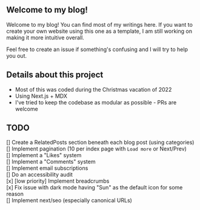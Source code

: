 ## Welcome to my blog!

Welcome to my blog! You can find most of my writings here. If you want to create your own website using this one as a template, I am still working on making it more intuitive overall.

Feel free to create an issue if something's confusing and I will try to help you out.


## Details about this project
- Most of this was coded during the Christmas vacation of 2022
- Using Next.js + MDX
- I've tried to keep the codebase as modular as possible - PRs are welcome

## TODO

[] Create a RelatedPosts section beneath each blog post (using categories)  
[] Implement pagination (10 per index page with `Load more` or Next/Prev)  
[] Implement a "Likes" system  
[] Implement a "Comments" system  
[] Implement email subscriptions  
[] Do an accessibility audit  
[x] [low priority] Implement breadcrumbs  
[x] Fix issue with dark mode having "Sun" as the default icon for some reason  
[] Implement next/seo (especially canonical URLs)